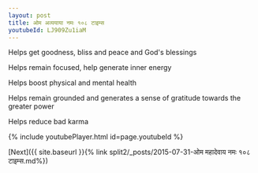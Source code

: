 ```yaml
---
layout: post
title: ओम अव्ययाया नमः १०८ टाइम्स
youtubeId: LJ909Zu1iaM
---
```

 
 
Helps get goodness, bliss and peace and God's blessings
 
Helps remain focused, help generate inner energy 
 
Helps boost physical and mental health 
 
Helps remain grounded and generates a sense of gratitude towards the greater power 
 
Helps reduce bad karma
 
 
 
 


{% include youtubePlayer.html id=page.youtubeId %}
 
[Next]({{ site.baseurl }}{% link  split2/_posts/2015-07-31-ओम महादेवाय नमः १०८ टाइम्स.md%})
 
